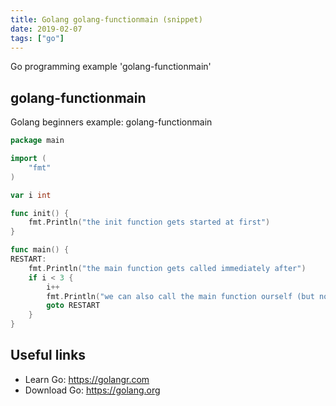```yaml
---
title: Golang golang-functionmain (snippet)
date: 2019-02-07
tags: ["go"]
---
```

Go programming example 'golang-functionmain'


## golang-functionmain

Golang beginners example: golang-functionmain

```go
package main

import (
	"fmt"
)

var i int

func init() {
	fmt.Println("the init function gets started at first")
}

func main() {
RESTART:
	fmt.Println("the main function gets called immediately after")
	if i < 3 {
		i++
		fmt.Println("we can also call the main function ourself (but not init)")
		goto RESTART
	}
}

```

## Useful links

- Learn Go: https://golangr.com
- Download Go: https://golang.org
